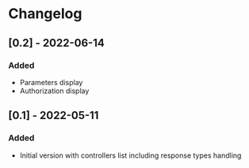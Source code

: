 # Changelog

## [0.2] - 2022-06-14

### Added

- Parameters display
- Authorization display

## [0.1] - 2022-05-11

### Added

- Initial version with controllers list including response types handling
